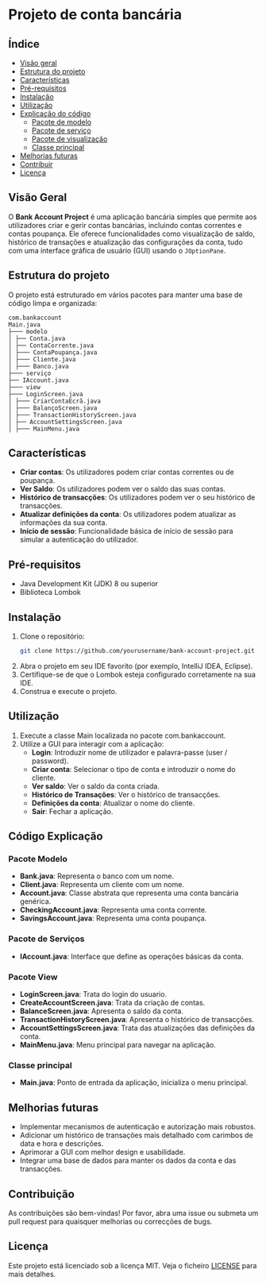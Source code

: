 # Projeto de conta bancária

## Índice
- [Visão geral](#visão-geral)
- [Estrutura do projeto](#estrutura-do-projeto)
- [Características](#características)
- [Pré-requisitos](#pré-requisitos)
- [Instalação](#instalação)
- [Utilização](#utilização)
- [Explicação do código](#explicação-do-código)
    - [Pacote de modelo](#pacote-modelo)
    - [Pacote de serviço](#pacote-de-serviço)
    - [Pacote de visualização](#pacote-de-visualização)
    - [Classe principal](#classeprincipal)
- [Melhorias futuras](#melhorias-futuras)
- [Contribuir](#contribuir)
- [Licença](#licença)

## Visão Geral
O **Bank Account Project** é uma aplicação bancária simples que permite aos utilizadores criar e gerir contas bancárias, incluindo contas correntes e contas poupança. Ele oferece funcionalidades como visualização de saldo, histórico de transações e atualização das configurações da conta, tudo com uma interface gráfica de usuário (GUI) usando o `JOptionPane`.

## Estrutura do projeto
O projeto está estruturado em vários pacotes para manter uma base de código limpa e organizada:

```plaintext
com.bankaccount
Main.java
├─── modelo
│ ├── Conta.java
│ ├── ContaCorrente.java
│ ├─── ContaPoupança.java
│ ├─── Cliente.java
│ ├─── Banco.java
├─── serviço
├── IAccount.java
├─── view
├─── LoginScreen.java
│ ├─── CriarContaEcrã.java
│ ├─── BalançoScreen.java
│ ├─── TransactionHistoryScreen.java
│ ├── AccountSettingsScreen.java
│ ├─── MainMenu.java
```

## Características
- **Criar contas**: Os utilizadores podem criar contas correntes ou de poupança.
- **Ver Saldo**: Os utilizadores podem ver o saldo das suas contas.
- **Histórico de transacções**: Os utilizadores podem ver o seu histórico de transacções.
- **Atualizar definições da conta**: Os utilizadores podem atualizar as informações da sua conta.
- **Início de sessão**: Funcionalidade básica de início de sessão para simular a autenticação do utilizador.

## Pré-requisitos
- Java Development Kit (JDK) 8 ou superior
- Biblioteca Lombok

## Instalação
1. Clone o repositório:
    ```sh
    git clone https://github.com/yourusername/bank-account-project.git
    ```
2. Abra o projeto em seu IDE favorito (por exemplo, IntelliJ IDEA, Eclipse).
3. Certifique-se de que o Lombok esteja configurado corretamente na sua IDE.
4. Construa e execute o projeto.

## Utilização
1. Execute a classe Main localizada no pacote com.bankaccount.
2. Utilize a GUI para interagir com a aplicação:
    - **Login**: Introduzir nome de utilizador e palavra-passe (user / password).
    - **Criar conta**: Selecionar o tipo de conta e introduzir o nome do cliente.
    - **Ver saldo**: Ver o saldo da conta criada.
    - **Histórico de Transações**: Ver o histórico de transacções.
    - **Definições da conta**: Atualizar o nome do cliente.
    - **Sair**: Fechar a aplicação.

## Código Explicação

### Pacote Modelo
- **Bank.java**: Representa o banco com um nome.
- **Client.java**: Representa um cliente com um nome.
- **Account.java**: Classe abstrata que representa uma conta bancária genérica.
- **CheckingAccount.java**: Representa uma conta corrente.
- **SavingsAccount.java**: Representa uma conta poupança.

### Pacote de Serviços
- **IAccount.java**: Interface que define as operações básicas da conta.

### Pacote View
- **LoginScreen.java**: Trata do login do usuario.
- **CreateAccountScreen.java**: Trata da criação de contas.
- **BalanceScreen.java**: Apresenta o saldo da conta.
- **TransactionHistoryScreen.java**: Apresenta o histórico de transacções.
- **AccountSettingsScreen.java**: Trata das atualizações das definições da conta.
- **MainMenu.java**: Menu principal para navegar na aplicação.

### Classe principal
- **Main.java**: Ponto de entrada da aplicação, inicializa o menu principal.

## Melhorias futuras
- Implementar mecanismos de autenticação e autorização mais robustos.
- Adicionar um histórico de transações mais detalhado com carimbos de data e hora e descrições.
- Aprimorar a GUI com melhor design e usabilidade.
- Integrar uma base de dados para manter os dados da conta e das transacções.

## Contribuição
As contribuições são bem-vindas! Por favor, abra uma issue ou submeta um pull request para quaisquer melhorias ou correcções de bugs.

## Licença
Este projeto está licenciado sob a licença MIT. Veja o ficheiro [LICENSE](LICENSE) para mais detalhes.